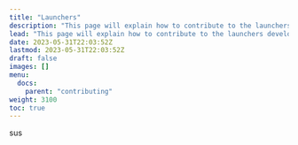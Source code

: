 ```yaml
---
title: "Launchers"
description: "This page will explain how to contribute to the launchers development"
lead: "This page will explain how to contribute to the launchers development"
date: 2023-05-31T22:03:52Z
lastmod: 2023-05-31T22:03:52Z
draft: false
images: []
menu:
  docs:
    parent: "contributing"
weight: 3100
toc: true
---
```


sus
